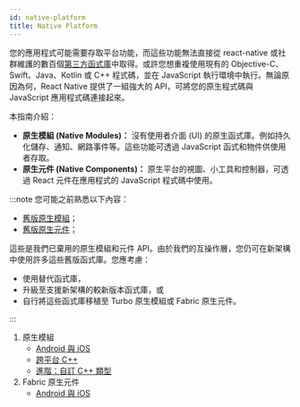 ```yaml
---
id: native-platform
title: Native Platform
---
```


您的應用程式可能需要存取平台功能，而這些功能無法直接從 react-native 或社群維護的數百個[第三方函式庫](https://reactnative.directory/)中取得。或許您想重複使用現有的 Objective-C、Swift、Java、Kotlin 或 C++ 程式碼，並在 JavaScript 執行環境中執行。無論原因為何，React Native 提供了一組強大的 API，可將您的原生程式碼與 JavaScript 應用程式碼連接起來。

本指南介紹：

- **原生模組 (Native Modules)：** 沒有使用者介面 (UI) 的原生函式庫。例如持久化儲存、通知、網路事件等。這些功能可透過 JavaScript 函式和物件供使用者存取。
- **原生元件 (Native Components)：** 原生平台的視圖、小工具和控制器，可透過 React 元件在應用程式的 JavaScript 程式碼中使用。

:::note
您可能之前熟悉以下內容：

- [舊版原生模組](./legacy/native-modules-intro)；
- [舊版原生元件](./legacy/native-components-android)；

這些是我們已棄用的原生模組和元件 API。由於我們的互操作層，您仍可在新架構中使用許多這些舊版函式庫。您應考慮：

- 使用替代函式庫，
- 升級至支援新架構的較新版本函式庫，或
- 自行將這些函式庫移植至 Turbo 原生模組或 Fabric 原生元件。

:::

1. 原生模組
   - [Android 與 iOS](turbo-native-modules.md)
   - [跨平台 C++](the-new-architecture/pure-cxx-modules.md)
   - [進階：自訂 C++ 類型](the-new-architecture/custom-cxx-types.md)
2. Fabric 原生元件
   - [Android 與 iOS](fabric-native-components.md)